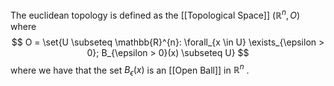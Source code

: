 The euclidean topology is defined as the [[Topological Space]] $(\mathbb{R}^{n},O)$ where
$$
O = \set{U \subseteq \mathbb{R}^{n}: \forall_{x \in U} \exists_{\epsilon > 0}; B_{\epsilon > 0}(x) \subseteq U}
$$
where we have that the set $B_{\epsilon} (x)$ is an [[Open Ball]] in $\mathbb{R}^{n}$ .